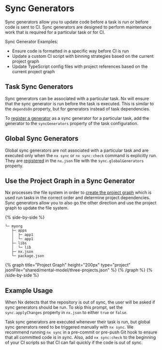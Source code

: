 # Sync Generators

Sync generators allow you to update code before a task is run or before code is sent to CI. Sync generators are designed to perform maintenance work that is required for a particular task or for CI.

Sync Generator Examples:

- Ensure code is formatted in a specific way before CI is run
- Update a custom CI script with binning strategies based on the current project graph
- Update TypeScript config files with project references based on the current project graph

## Task Sync Generators

Sync generators can be associated with a particular task. Nx will ensure that the sync generator is run before the task is executed. This is similar to the `dependsOn` property, but for generators instead of task dependencies.

To [register a generator](/extending-nx/recipes/register-sync-generator) as a sync generator for a particular task, add the generator to the `syncGenerators` property of the task configuration.

## Global Sync Generators

Global sync generators are not associated with a particular task and are executed only when the `nx sync` or `nx sync:check` command is explicitly run. They are [registered](/extending-nx/recipes/register-sync-generator) in the `nx.json` file with the `sync.globalGenerators` property.

## Use the Project Graph in a Sync Generator

Nx processes the file system in order to [create the project graph](/features/explore-graph) which is used run tasks in the correct order and determine project dependencies. Sync generators allow you to also go the other direction and use the project graph to update the file system.

{% side-by-side %}

```{% fileName="File System" %}
└─ myorg
   ├─ apps
   │  ├─ app1
   │  └─ app1
   ├─ libs
   │  └─ lib
   ├─ nx.json
   └─ package.json
```

{% graph title="Project Graph" height="200px" type="project" jsonFile="shared/mental-model/three-projects.json" %}
{% /graph %}
{% /side-by-side %}

## Example Usage

When Nx detects that the repository is out of sync, the user will be asked if sync generators should be run. To skip this prompt, set the `sync.applyChanges` property in `nx.json` to either `true` or `false`.

Task sync generators are executed whenever their task is run, but global sync generators need to be triggered manually with `nx sync`. We recommend running `nx sync` in a pre-commit or pre-push Git hook to ensure that all committed code is in sync. Also, add `nx sync:check` to the beginning of your CI scripts so that CI can fail quickly if the code is out of sync.
